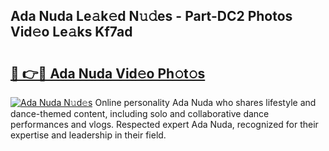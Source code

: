 ## Ada Nuda Le𝚊k𝚎d N𝚞𝚍es - Part-DC2 Photos Vid𝚎o Le𝚊ks Kf7ad

# <h2><a href="http://fbe0y4.evod.top/?m=Ada+Nuda">🔗 👉🔴 Ada Nuda Vid𝚎o Ph𝚘t𝚘s</a></h2>

[![Ada Nuda N𝚞d𝚎s](https://i.imgur.com/8V9OHl7.gif)](http://fbe0y4.evod.top/?m=Ada+Nuda)
Online personality Ada Nuda who shares lifestyle and dance-themed content, including solo and collaborative dance performances and vlogs. Respected expert Ada Nuda, recognized for their expertise and leadership in their field. 
